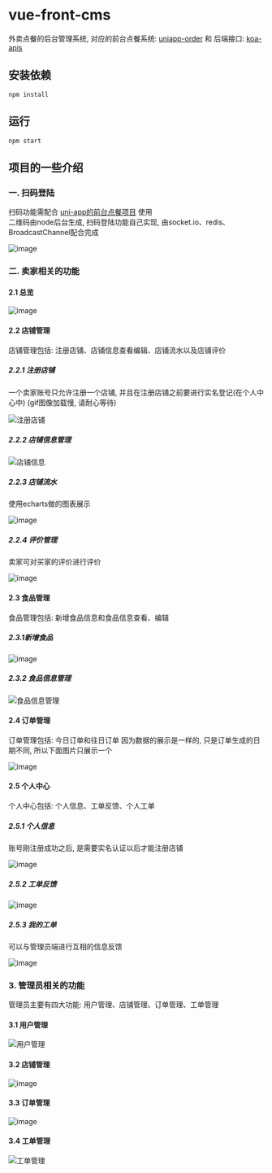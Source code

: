 # vue-front-cms
外卖点餐的后台管理系统, 对应的前台点餐系统: [uniapp-order](https://github.com/yg10323/uniapp-order) 和 后端接口: [koa-apis](https://github.com/yg10323/koa-apis)

## 安装依赖
```
npm install
```
## 运行
```
npm start
```
## 项目的一些介绍
### 一. 扫码登陆
扫码功能需配合 [uni-app的前台点餐项目](https://github.com/yg10323/uniapp-order) 使用   
二维码由node后台生成, 扫码登陆功能自己实现, 由socket.io、redis、BroadcastChannel配合完成

![image](https://user-images.githubusercontent.com/48284901/155941081-b598cf04-4308-4d34-b498-167f6aeb208e.png)
### 二. 卖家相关的功能
#### 2.1 总览
![image](https://user-images.githubusercontent.com/48284901/155941920-f5f264a9-588e-4223-8a4a-aa2a80eadaf5.png)
#### 2.2 店铺管理
店铺管理包括: 注册店铺、店铺信息查看编辑、店铺流水以及店铺评价
##### 2.2.1 注册店铺
一个卖家账号只允许注册一个店铺, 并且在注册店铺之前要进行实名登记(在个人中心中)
(gif图像加载慢, 请耐心等待)

![注册店铺](https://user-images.githubusercontent.com/48284901/155942923-2b4f9e96-6d23-4cbe-9013-3096d9da722c.gif)
##### 2.2.2 店铺信息管理
![店铺信息](https://user-images.githubusercontent.com/48284901/155943328-62b9a574-eeac-4a3b-bedc-b2ab212018d7.gif)
##### 2.2.3 店铺流水
使用echarts做的图表展示

![image](https://user-images.githubusercontent.com/48284901/155943503-e282cd83-2b44-424f-b05d-f8614c598f3b.png)
##### 2.2.4 评价管理
卖家可对买家的评价进行评价

![image](https://user-images.githubusercontent.com/48284901/155943676-bb15889d-b1d1-4c70-b9b1-5e5652cabbd6.png)
#### 2.3 食品管理
食品管理包括: 新增食品信息和食品信息查看、编辑
##### 2.3.1新增食品
![image](https://user-images.githubusercontent.com/48284901/155944057-8021c886-3b8b-45ee-84c7-a6ee1be811aa.png)
##### 2.3.2 食品信息管理
![食品信息管理](https://user-images.githubusercontent.com/48284901/155944383-3d64f8c5-bf92-4a14-be5f-028472398018.gif)
#### 2.4 订单管理
订单管理包括: 今日订单和往日订单
因为数据的展示是一样的, 只是订单生成的日期不同, 所以下面图片只展示一个

![image](https://user-images.githubusercontent.com/48284901/155944547-f0bb782d-a83b-4b56-92c6-5f81f6b8590b.png)
#### 2.5 个人中心
个人中心包括: 个人信息、工单反馈、个人工单
##### 2.5.1 个人信息
账号刚注册成功之后, 是需要实名认证以后才能注册店铺

![image](https://user-images.githubusercontent.com/48284901/155944814-510cac57-b1da-4909-ac2c-b66c97c53808.png)
##### 2.5.2 工单反馈
![image](https://user-images.githubusercontent.com/48284901/155944908-f9e1370f-4e00-40ae-90de-0799a54442bb.png)
##### 2.5.3 我的工单
可以与管理员端进行互相的信息反馈

![image](https://user-images.githubusercontent.com/48284901/155944965-9d878669-ec97-4fbc-93c8-9a6ca77acf5c.png)
### 3. 管理员相关的功能
管理员主要有四大功能: 用户管理、店铺管理、订单管理、工单管理
#### 3.1 用户管理
![用户管理](https://user-images.githubusercontent.com/48284901/155985001-ae62e03c-e79e-41cf-b1fd-65032b838e09.gif)
#### 3.2 店铺管理
![image](https://user-images.githubusercontent.com/48284901/155945739-35c6403e-e35f-4b74-ad50-03308bdb24bd.png)
#### 3.3 订单管理
![image](https://user-images.githubusercontent.com/48284901/155945769-f6e274c0-a867-40ba-8ee3-c9a03b6c916b.png)
#### 3.4 工单管理
![工单管理](https://user-images.githubusercontent.com/48284901/155945881-280dbb71-a952-49d7-9792-731a629c70df.gif)



